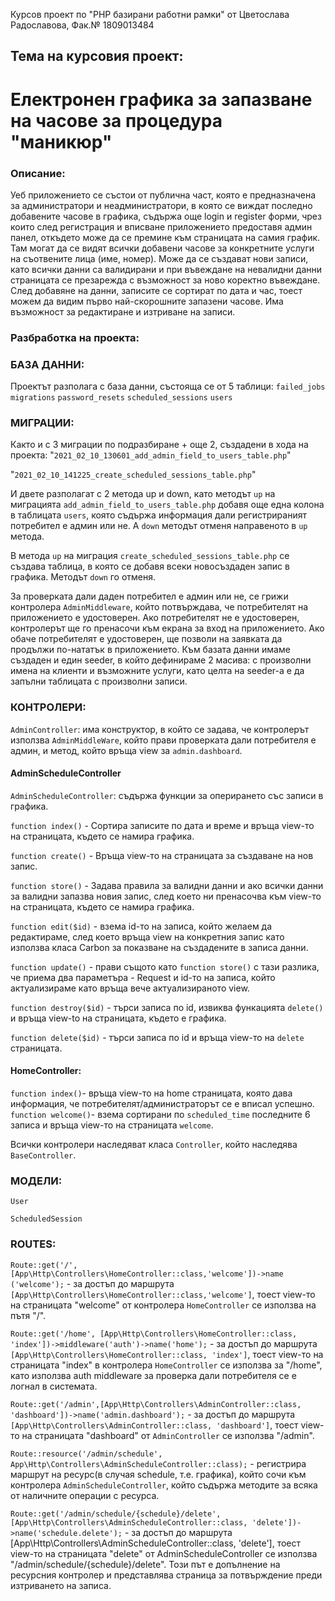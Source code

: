 Курсов проект по "PHP базирани работни рамки"
от Цветослава Радославова, Фак.№ 1809013484

## Тема на курсовия проект:

# Електронен графика за запазване на часове за процедура "маникюр"

### Описание:

Уеб приложението се състои от публична част, която е предназначена за администратори и неадминистратори, в която се виждат последно добавените часове в графика, съдържа още login и register форми, чрез които след регистрация и вписване приложението предоставя админ панел, откъдето може да се премине към страницата на самия график. Там могат да се видят всички добавени часове за конкретните услуги на съотвените лица (име, номер). Може да се създават нови записи, като всички данни са валидирани и при въвеждане на невалидни данни страницата се презарежда с възможност за ново коректно въвеждане. След добавяне на данни, записите се сортират по дата и час, тоест можем да видим първо най-скорошните запазени часове. Има възможност за редактиране и изтриване на записи.

### Разбработка на проекта:

### БАЗА ДАННИ:

Проектът разполага с база данни, състояща се от 5 таблици:
`failed_jobs`
`migrations`
`password_resets`
`scheduled_sessions`
`users`

### МИГРАЦИИ:

Както и с 3 миграции по подразбиране + още 2, създадени в хода на проекта:
"`2021_02_10_130601_add_admin_field_to_users_table.php`"

"`2021_02_10_141225_create_scheduled_sessions_table.php`"

И двете разполагат с 2 метода up и down, като методът `up` на миграцията
`add_admin_field_to_users_table.php` добавя още една колона в таблицата `users`, която съдържа информация дали регистрираният потребител е админ или не. А `down` методът отменя направеното в `up` метода.

В метода `up` на миграция `create_scheduled_sessions_table.php` се създава таблица, в която се добавя всеки новосъздаден запис в графика. Методът `down` го отменя.

За проверката дали даден потребител е админ или не, се грижи контролера `AdminMiddleware`, който потвърждава, че потребителят на приложението е удостоверен. Ако потребителят не е удостоверен, контролерът ще го пренасочи към екрана за вход на приложението. Ако обаче потребителят е удостоверен, ще позволи на заявката да продължи по-нататък в приложението.
Към базата данни имаме създаден и един seeder, в който дефинираме 2 масива: с произволни имена на клиенти и възможните услуги, като целта на seeder-а е да запълни таблицата с произволни записи.

### КОНТРОЛЕРИ:

`AdminController`: има конструктор, в който се задава, че контролерът използва `AdminMiddleWare`, който прави проверката дали потребителя е админ, и метод, който връща view за `admin.dashboard`.

#### AdminScheduleController

`AdminScheduleController`: съдържа функции за оперирането със записи в графика.

`function index()` - Сортира записите по дата и време и връща view-то на страницата, където се намира графика.

`function create()` - Връща view-то на страницата за създаване на нов запис.

`function store()` - Задава правила за валидни данни и ако всички данни за валидни запазва новия запис, след което ни пренасочва към view-то на страницата, където се намира графика.

`function edit($id)` - взема id-то на записа, който желаем да редактираме, след което връща view на конкретния запис като използва класа Carbon за показване на създадените в записа данни.

`function update()` - прави същото като `function store()` с тази разлика, че приема два параметъра - Request и id-то на записа, който актуализираме като връща вече актуализираното view.

`function destroy($id)` - търси записа по id, извиква функацията `delete()` и връща view-to на страницата, където е графика.

`function delete($id)` - търси записа по id и връща view-то на `delete` страницата.

#### HomeController:

`function index()`- връща view-то на home страницата, която дава информация, че потребителят/администраторът се е вписал успешно.
`function welcome()`- взема сортирани по `scheduled_time` последните 6 записа и връща view-то на страницата `welcome`.

Всички контролери наследяват класа `Controller`, който наследява `BaseController`.

### МОДЕЛИ:

`User`

`ScheduledSession`

### ROUTES:

`Route::get('/', [App\Http\Controllers\HomeController::class,'welcome'])->name ('welcome');` - за достъп до маршрута `[App\Http\Controllers\HomeController::class,'welcome']`, тоест view-то на страницата "welcome" от контролера `HomeController` се използва на пътя "/".

`Route::get('/home', [App\Http\Controllers\HomeController::class, 'index'])->middleware('auth')->name('home');` - за достъп до маршрута
`[App\Http\Controllers\HomeController::class, 'index']`, тоест view-то на страницата "index" в контролера `HomeController` се използва за "/home", като използва auth middleware за проверка дали потребителя се е логнал в системата.

`Route::get('/admin',[App\Http\Controllers\AdminController::class, 'dashboard'])->name('admin.dashboard');` - за достъп до маршрута `[App\Http\Controllers\AdminController::class, 'dashboard']`, тоест view-то на страницата "dashboard" от `AdminController` се използва "/admin".

`Route::resource('/admin/schedule', App\Http\Controllers\AdminScheduleController::class);` - регистрира маршрут на ресурс(в случая schedule, т.е. графика), който сочи към контролера `AdminScheduleController`, който съдържа методите за всяка от наличните операции с ресурса.

`Route::get('/admin/schedule/{schedule}/delete', [App\Http\Controllers\AdminScheduleController::class, 'delete'])->name('schedule.delete');` - за достъп до маршрута [App\Http\Controllers\AdminScheduleController::class, 'delete'], тоест view-то на страницата "delete" от AdminScheduleController се използва "/admin/schedule/{schedule}/delete".
Този път е допълнение на ресурсния контролер и представлява страница за потвърждение преди изтриването на записа.
